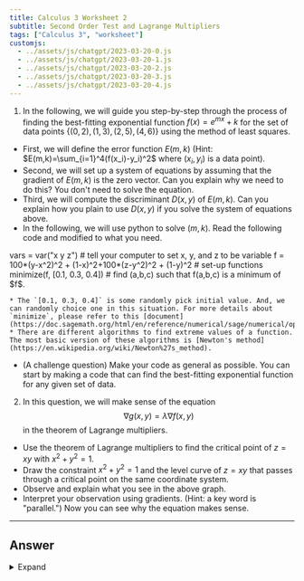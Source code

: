```yaml
---
title: Calculus 3 Worksheet 2
subtitle: Second Order Test and Lagrange Multipliers
tags: ["Calculus 3", "worksheet"]
customjs:
  - ../assets/js/chatgpt/2023-03-20-0.js
  - ../assets/js/chatgpt/2023-03-20-1.js
  - ../assets/js/chatgpt/2023-03-20-2.js
  - ../assets/js/chatgpt/2023-03-20-3.js
  - ../assets/js/chatgpt/2023-03-20-4.js
---
```

1. In the following, we will guide you step-by-step through the process of finding the best-fitting exponential function $f(x) = e^{mx} + k$ for the set of data points $\{(0,2),(1,3),(2,5),(4,6)\}$ using the method of least squares.
  * First, we will define the error function $E(m,k)$ (Hint: $E(m,k)=\sum_{i=1}^4(f(x_i)-y_i)^2$ where $(x_i,y_i)$ is a data point).
  * Second, we will set up a system of equations by assuming that the gradient of $E(m,k)$ is the zero vector. Can you explain why we need to do this? You don't need to solve the equation.
  * Third, we will compute the discriminant $D(x,y)$ of $E(m,k)$. Can you explain how you plain to use $D(x,y)$ if you solve the system of equations above.
  * In the following, we will use python to solve $(m,k)$. Read the following code and modified to what you need. 
<div class="compute">
vars = var("x y z")                                 # tell your computer to set x, y, and z to be variable
f = 100*(y-x^2)^2 + (1-x)^2+100*(z-y^2)^2 + (1-y)^2 # set-up functions
minimize(f, [0.1, 0.3, 0.4])                        # find (a,b,c) such that f(a,b,c) is a minimum of $f$.  
</script></div>

    * The `[0.1, 0.3, 0.4]` is some randomly pick initial value. And, we can randomly choice one in this situation. For more details about `minimize`, please refer to this [document](https://doc.sagemath.org/html/en/reference/numerical/sage/numerical/optimize.html#sage.numerical.optimize.minimize).
    * There are different algorithms to find extreme values of a function. The most basic version of these algorithms is [Newton's method](https://en.wikipedia.org/wiki/Newton%27s_method).
  * (A challenge question) Make your code as general as possible. You can start by making a code that can find the best-fitting exponential function for any given set of data.

2. In this question, we will make sense of the equation
$$\nabla g(x,y) = \lambda\nabla f(x,y)$$
in the theorem of Lagrange multipliers.

  * Use the theorem of Lagrange multipliers to find the critical point of $z=xy$ with $x^2+y^2=1$.
  * Draw the constraint $x^2+y^2=1$ and the level curve of $z=xy$ that passes through a critical point on the same coordinate system.
  * Observe and explain what you see in the above graph.
  * Interpret your observation using gradients. (Hint: a key word is "parallel.") Now you can see why the equation makes sense.

---

## Answer
<details>
  <summary> Expand </summary>
 
 1. 
    * $E(m,k) = (e^{0}+k-2)^2 + (e^{m}+k-3)^2 + (e^{2m}+k-5)^2 +(e^{4m}+k-6)$.
    * If a local extreme value happens at a point on a surface, then the tangent plain at the point will be parallel to the $xy$-plain, i.e. the derivative along $x$-axis and $y$-axis are zeros.
    * We will plugin the critical points that we found in the second step to $D(x,y)$ and $\frac{\partial^2 f}{\partial x^2}$ and see if they are positive, negative, or zero. Then, we use the second order test to determine if the points are maximum, minimum, or saddle.
    * code:
        ```
        vars = var('m k')
        f = (e^{0}+k-2)^2 + (e^{m}+k-3)^2 + (e^{2m}+k-5)^2 +(e^{4m}+k-6)
        minimize(f, [0.1, 0.3])
        ```
    * code:
        ```python
        vars = var('m k')
        initial_vector = [(0, 0)]
        point_list = [(0, 2),(1, 3),(2, 5),(4, 6)]
        f = 0
        for x, y in point_list:
          f = f + (e^(x*m) +k - y)^2
        minimize(f, initial_vector)
```


</details>

---

## OpenAI Answer Check (Beta)
API Key: You can get your key by following the following steps [link](https://mrtang.tw/blog/post/how-to-apply-for-a-chatgpt-api-key)
<input type="text" id="api-key" name="api-key">



Your answer of 1-1: <input type="text" id="1-1" name='1-1'><button onclick="openai_0()">Submit</button><br>
<div id="result-box-1-1">ChatGPT will show your is correct or not</div>
Your answer of 1-2: <input type="text" id="1-2" name='1-2'><button onclick="openai_1()">Submit</button><br>
<div id="result-box-1-2">ChatGPT will show your is correct or not</div>
Your answer of 1-3: <input type="text" id="1-3" name='1-3'><button onclick="openai_2()">Submit</button><br>
<div id="result-box-1-3">ChatGPT will show your is correct or not</div>
Your answer of 1-4: <input type="text" id="1-4" name='1-4'><button onclick="check4()">Submit</button><br>
<div id="result-box-1-4">ChatGPT will show your is correct or not</div>


2-1: See our lecture note<br>
2-2: You can use GeoGebra on this task<br>
Your answer of 2-3: <input type="text" id="2-3" name='2-3'><button onclick="openai_3()">Submit</button><br>
<div id="result-box-2-3">ChatGPT will show your is correct or not</div>
Your answer 2-4: <input type="text" id="2-4" name='2-4'><button onclick="openai_4()">Submit</button>
<div id="result-box-2-4">ChatGPT will show your is correct or not</div>

